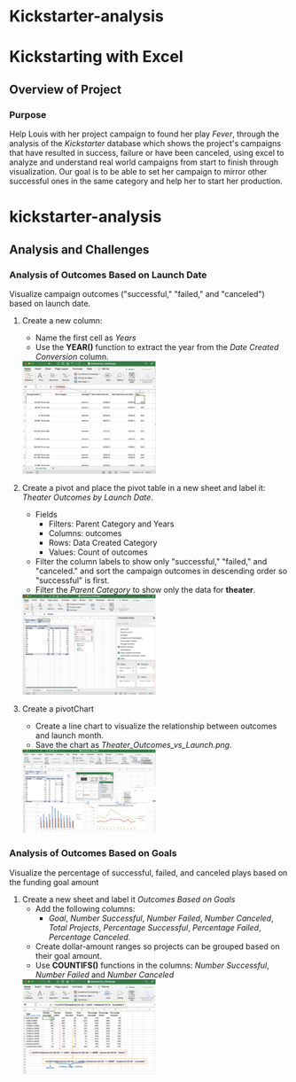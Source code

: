 # Kickstarter-analysis
# Kickstarting with Excel

## Overview of Project

### Purpose
Help Louis with her project campaign to found her play *Fever*, through the analysis of the *Kickstarter* database which shows the project's campaigns that have resulted in success, failure or have been canceled, using excel to analyze and understand real world campaigns from start to finish through visualization. Our goal is to be able to set her campaign to mirror other successful ones in the same category and help her to start her production.

# kickstarter-analysis
## Analysis and Challenges

### Analysis of Outcomes Based on Launch Date
Visualize campaign outcomes ("successful," "failed," and "canceled") based on launch date.
1. Create a new column: 
   - Name the first cell as *Years*
   - Use the **YEAR()** function to extract the year from the *Date Created Conversion* column.
   <img src="/Images/img1.png" width="50%" height="50%">
   
2. Create a pivot and place the pivot table in a new sheet and label it: *Theater Outcomes by Launch Date*.
   - Fields
     - Filters: Parent Category and Years
     - Columns: outcomes
     - Rows: Data Created Category
     - Values: Count of outcomes
   - Filter the column labels to show only "successful," "failed," and "canceled." and sort the campaign outcomes in descending order so "successful" is first.
   - Filter the *Parent Category* to show only the data for **theater**.
   <img src="/Images/img2.png" width="50%" height="50%">

3. Create a pivotChart
   - Create a line chart to visualize the relationship between outcomes and launch month.
   - Save the chart as *Theater_Outcomes_vs_Launch.png*.
   <img src="/Images/img3.png" width="50%" height="50%">
   
   
 ### Analysis of Outcomes Based on Goals
 Visualize the percentage of successful, failed, and canceled plays based on the funding goal amount
 1. Create a new sheet and label it *Outcomes Based on Goals*
    - Add the following columns:
      - *Goal*, *Number Successful*, *Number Failed*, *Number Canceled*, *Total Projects*, *Percentage Successful*, *Percentage Failed*, *Percentage Canceled*.
    - Create dollar-amount ranges so projects can be grouped based on their goal amount.
    - Use **COUNTIFS()** functions in the columns: *Number Successful*, *Number Failed* and *Number Canceled* 
    <img src="/Images/img4.png" width="50%" height="50%">
